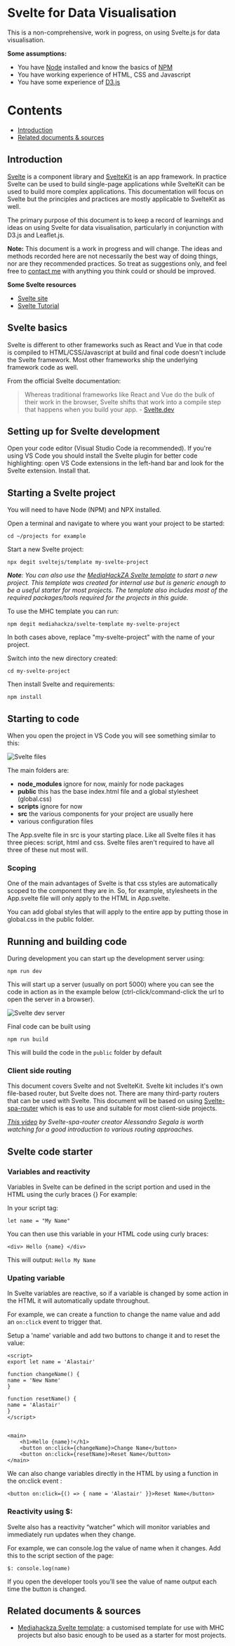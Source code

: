 # Svelte for Data Visualisation

This is a non-comprehensive, work in pogress, on using Svelte.js for data visualisation.

**Some assumptions:**

- You have [Node](https://nodejs.org/en/) installed and know the basics of [NPM](https://nodesource.com/blog/an-absolute-beginners-guide-to-using-npm/)
- You have working experience of HTML, CSS and Javascript
- You have some experience of [D3.js](https://d3js.org/)

# Contents

- [Introduction](#introduction)
- [Related documents & sources](#related-docs)

## Introduction <a name="introduction"></a>

[Svelte](https://svelte.dev/) is a component library and [SvelteKit](https://kit.svelte.dev/) is an app framework. In practice Svelte can be used to build single-page applications while SvelteKit can be used to build more complex applications. This documentation will focus on Svelte but the principles and practices are mostly applicable to SvelteKit as well.

The primary purpose of this document is to keep a record of learnings and ideas on using Svelte for data visualisation, particularly in conjunction with D3.js and Leaflet.js.

**Note:** This document is a work in progress and will change. The ideas and methods recorded here are not necessarily the best way of doing things, nor are they recommended practices. So treat as suggestions only, and feel free to [contact me](mailto:alastair@mediahack.co.za) with anything you think could or should be improved.

**Some Svelte resources**

- [Svelte site](<(https://svelte.dev/)>)
- [Svelte Tutorial](https://svelte.dev/tutorial/basics)

## Svelte basics

Svelte is different to other frameworks such as React and Vue in that code is compiled to HTML/CSS/Javascript at build and final code doesn't include the Svelte framework. Most other frameworks ship the underlying framework code as well.

From the official Svelte documentation:

> Whereas traditional frameworks like React and Vue do the bulk of their work in the browser, Svelte shifts that work into a compile step that happens when you build your app. - [Svelte.dev](Svelte.dev)

## Setting up for Svelte development

Open your code editor (Visual Studio Code ia recommended). If you're using VS Code you should install the Svelte plugin for better code highlighting: open VS Code extensions in the left-hand bar and look for the Svelte extension. Install that.

## Starting a Svelte project

You will need to have Node (NPM) and NPX installed.

Open a terminal and navigate to where you want your project to be started:

`cd ~/projects for example`

Start a new Svelte project:

`npx degit sveltejs/template my-svelte-project`

_**Note**: You can also use the [MediaHackZA Svelte template](https://github.com/mediahackza/svelte-template) to start a new project. This template was created for internal use but is generic enough to be a useful starter for most projects. The template also includes most of the required packages/tools required for the projects in this guide._

To use the MHC template you can run:

`npm degit mediahackza/svelte-template my-svelte-project`

In both cases above, replace "my-svelte-project" with the name of your project.

Switch into the new directory created:

`cd my-svelte-project`

Then install Svelte and requirements:

`npm install`

## Starting to code

When you open the project in VS Code you will see something similar to this:

![Svelte files](assets/svelte-startup-files.png)

The main folders are:

- **node_modules** ignore for now, mainly for node packages
- **public** this has the base index.html file and a global stylesheet (global.css)
- **scripts** ignore for now
- **src** the various components for your project are usually here
- various configuration files

The App.svelte file in src is your starting place. Like all Svelte files it has three pieces: script, html and css. Svelte files aren't required to have all three of these nut most will.

### Scoping

One of the main advantages of Svelte is that css styles are automatically scoped to the component they are in. So, for example, stylesheets in the App.svelte file will only apply to the HTML in App.svelte.

You can add global styles that will apply to the entire app by putting those in global.css in the public folder.

## Running and building code

During development you can start up the development server using:

`npm run dev`

This will start up a server (usually on port 5000) where you can see the code in action as in the example below (ctrl-click/command-click the url to open the server in a browser).

![Svelte dev server](assets/svelte-build-screen.png)

Final code can be built using

`npm run build`

This will build the code in the `public` folder by default

### Client side routing

This document covers Svelte and not SvelteKit. Svelte kit includes it's own file-based router, but Svelte does not. There are many third-party routers that can be used with Svelte. This document will be based on using [Svelte-spa-router](https://github.com/ItalyPaleAle/svelte-spa-router) which is eas to use and suitable for most client-side projects.

_[This video](https://www.youtube.com/watch?v=EL1qM0cv0eA) by Svelte-spa-router creator Alessandro Segala is worth watching for a good introduction to various routing approaches._

## Svelte code starter

### Variables and reactivity

Variables in Svelte can be defined in the script portion and used in the HTML using the curly braces {} For example:

In your script tag:

`let name = "My Name"`

You can then use this variable in your HTML code using curly braces:

`<div> Hello {name} </div>`

This will output: `Hello My Name`

### Upating variable

In Svelte variables are reactive, so if a variable is changed by some action in the HTML it will automatically update throughout.

For example, we can create a function to change the name value and add an `on:click` event to trigger that.

Setup a 'name' variable and add two buttons to change it and to reset the value:

    <script>
    export let name = 'Alastair'

    function changeName() {
    name = 'New Name'
    }

    function resetName() {
    name = 'Alastair'
    }
    </script>


    <main>
        <h1>Hello {name}!</h1>
        <button on:click={changeName}>Change Name</button>
        <button on:click={resetName}>Reset Name</button>
    </main>

We can also change variables directly in the HTML by using a function in the on:click event :

    <button on:click={() => { name = 'Alastair' }}>Reset Name</button>

### Reactivity using $:

Svelte also has a reactivity “watcher” which will monitor variables and immediately run updates when they change.

For example, we can console.log the value of name when it changes. Add this to the script section of the page:

`$: console.log(name)`

If you open the developer tools you’ll see the value of name output each time the button is changed.

## Related documents & sources <a name="related-docs"></a>

- [Mediahackza Svelte template](https://github.com/mediahackza/svelte-template): a customised template for use with MHC projects but also basic enough to be used as a starter for most projects.

